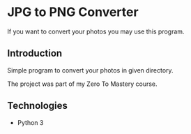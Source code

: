 # JPG to PNG Converter
If you want to convert your photos you may use this program. 

## Introduction
Simple program to convert your photos in given directory.

The project was part of my Zero To Mastery course.

## Technologies
- Python 3

